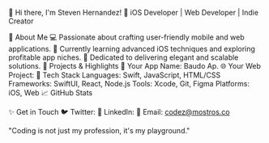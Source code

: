 👋 Hi there, I'm Steven Hernandez!
🚀 iOS Developer | Web Developer | Indie Creator

🌟 About Me
💻 Passionate about crafting user-friendly mobile and web applications.
🌱 Currently learning advanced iOS techniques and exploring profitable app niches.
🎯 Dedicated to delivering elegant and scalable solutions.
💼 Projects & Highlights
📱 Your App Name: Baudo Ap.
🌐 Your Web Project: 
🔧 Tech Stack
Languages: Swift, JavaScript, HTML/CSS
Frameworks: SwiftUI, React, Node.js
Tools: Xcode, Git, Figma
Platforms: iOS, Web
📈 GitHub Stats

✨ Get in Touch
🐦 Twitter: 
💼 LinkedIn: 
📧 Email: codez@mostros.co

"Coding is not just my profession, it's my playground."
